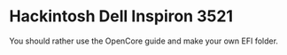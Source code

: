 # Hackintosh Dell Inspiron 3521
You should rather use the OpenCore guide and make your own EFI folder.
